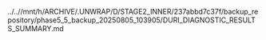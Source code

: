 ../..//mnt/h/ARCHIVE/.UNWRAP/D/STAGE2_INNER/237abbd7c37f/backup_repository/phase5_5_backup_20250805_103905/DURI_DIAGNOSTIC_RESULTS_SUMMARY.md
